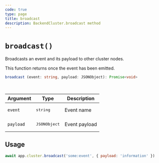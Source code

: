 ```yaml
---
code: true
type: page
title: broadcast
description: BackendCluster.broadcast method
---
```


# `broadcast()`

<SinceBadge version="auto-version" />
<CustomBadge type="error" text="Experimental: non-backward compatible changes or removal may occur in any future release."/>

Broadcasts an event and its payload to other cluster nodes.

This function returns once the event has been emitted.

```ts
broadcast (event: string, payload: JSONObject): Promise<void>
```

<br/>

| Argument | Type                  | Description                   |
|----------|-----------------------|-------------------------------|
| `event` | <pre>string</pre> | Event name |
| `payload` | <pre>JSONObject</pre> | Event payload |

## Usage

```js
await app.cluster.broadcast('some:event', { payload: 'information' })
```
